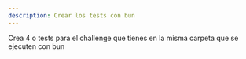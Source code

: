 ```yaml
---
description: Crear los tests con bun
---
```


Crea 4 o tests para el challenge que tienes en la misma carpeta que se ejecuten con bun